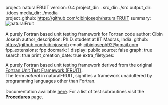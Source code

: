 project: naturalFRUIT
version: 0.4
project_dir: .
src_dir: ./src
output_dir: ./docs
media_dir: ./media    
project_github: https://github.com/cibinjoseph/naturalFRUIT
summary: ![naturalFruit](|media|/naturalFRUIT-logo.png)<br/><br/>
         A purely Fortran based unit testing framework for Fortran code
author: Cibin Joseph
author_description: Ph.D. student at IIT Madras, India.
github: https://github.com/cibinjoseph
email: cibinjoseph92@gmail.com
fpp_extensions: fpp
docmark: !
display: public
source: false
graph: true
search: true
print_creation_date: true
extra_filetypes:

A purely Fortran based unit testing framework derived from the original [Fortran Unit Test Framework (FRUIT)](https://sourceforge.net/projects/fortranxunit/).<br/>
The term *natural* in naturalFRUIT, signifies a framework unadultered by programming languages other than Fortran.<br/><br/>
Documentation available [here](https://cibinjoseph.github.io/naturalFRUIT/page/index.html).
For a list of test subroutines visit the [**Procedures**](https://cibinjoseph.github.io/naturalFRUIT/lists/procedures.html) page.
